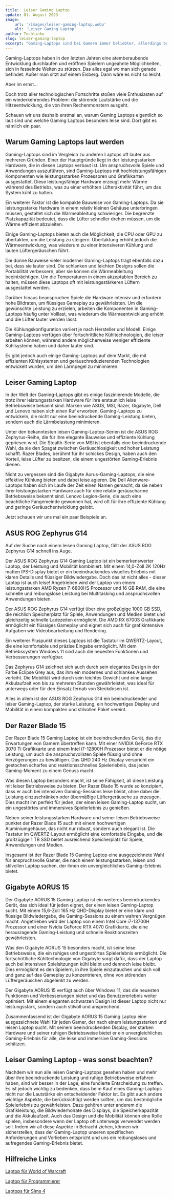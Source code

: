 ```yaml
---
title:  Leiser Gaming Laptop 
update: 01. August 2023
image:
    url: '/images/leiser-gaming-laptop.webp' 
    alt: 'Leiser Gaming Laptop'
author: Techlinko
slug: leiser-gaming-laptop
excerpt: "Gaming-Laptops sind bei Gamern immer beliebter, allerdings berichten viele Nutzer von ein und demselben Problem: Die Lautstärke."
---
```


Gaming-Laptops haben in den letzten Jahren eine atemberaubende Entwicklung durchlaufen und eröffnen Spielern ungeahnte Möglichkeiten, sich in fesselnde Welten zu stürzen. Das alles egal wo man sich gerade befindet. Außer man sitzt auf einem Eisberg. Dann wäre es nicht so leicht.

Aber im ernst...

Doch trotz aller technologischen Fortschritte stoßen viele Enthusiasten auf ein wiederkehrendes Problem: die störende Lautstärke und die Hitzeentwicklung, die von ihren Rechenmonstern ausgeht.

Schauen wir uns deshalb erstmal an, warum Gaming Laptops eigentlich so laut sind und welche Gaming Laptops besonders leise sind. Dort gibt es nämlich ein paar.

## Warum Gaming Laptops laut werden

Gaming-Laptops sind im Vergleich zu anderen Laptops oft lauter aus mehreren Gründen. Einer der Hauptgründe liegt in der leistungsstarken Hardware, die in diesen Laptops verbaut ist. Um anspruchsvolle Spiele und Anwendungen auszuführen, sind Gaming-Laptops mit hochleistungsfähigen Komponenten wie leistungsstarken Prozessoren und Grafikkarten ausgestattet. Diese leistungsfähige Hardware erzeugt mehr Wärme während des Betriebs, was zu einer erhöhten Lüfteraktivität führt, um das System kühl zu halten.

Ein weiterer Faktor ist die kompakte Bauweise von Gaming-Laptops. Da sie leistungsstarke Hardware in einem relativ kleinen Gehäuse unterbringen müssen, gestaltet sich die Wärmeableitung schwieriger. Die begrenzte Platzkapazität bedeutet, dass die Lüfter schneller drehen müssen, um die Wärme effizient abzuleiten.

Einige Gaming-Laptops bieten auch die Möglichkeit, die CPU oder GPU zu übertakten, um die Leistung zu steigern. Übertaktung erhöht jedoch die Wärmeentwicklung, was wiederum zu einer intensiveren Kühlung und lauten Lüftergeräuschen führt.

Die dünne Bauweise vieler moderner Gaming-Laptops trägt ebenfalls dazu bei, dass sie lauter sind. Die schlanken und leichten Designs sollen die Portabilität verbessern, aber sie können die Wärmeableitung beeinträchtigen. Um die Temperaturen in einem akzeptablen Bereich zu halten, müssen diese Laptops oft mit leistungsstärkeren Lüftern ausgestattet werden.

Darüber hinaus beanspruchen Spiele die Hardware intensiv und erfordern hohe Bildraten, um flüssiges Gameplay zu gewährleisten. Um die gewünschte Leistung zu erzielen, arbeiten die Komponenten in Gaming-Laptops häufig unter Volllast, was wiederum die Wärmeentwicklung erhöht und die Lüfter lauter werden lässt.

Die Kühlungskonfiguration variiert je nach Hersteller und Modell. Einige Gaming-Laptops verfügen über fortschrittliche Kühltechnologien, die leiser arbeiten können, während andere möglicherweise weniger effiziente Kühlsysteme haben und daher lauter sind.

Es gibt jedoch auch einige Gaming-Laptops auf dem Markt, die mit effizienten Kühlsystemen und geräuschreduzierenden Technologien entwickelt wurden, um den Lärmpegel zu minimieren. 

## Leiser Gaming Laptop

In der Welt der Gaming-Laptops gibt es einige faszinierende Modelle, die trotz ihrer leistungsstarken Hardware für ihre erstaunlich leise Betriebsweise bekannt sind. Marken wie ASUS, MSI, Razer, Gigabyte, Dell und Lenovo haben sich einen Ruf erworben, Gaming-Laptops zu entwickeln, die nicht nur eine beeindruckende Gaming-Leistung bieten, sondern auch die Lärmbelastung minimieren.

Unter den bekanntesten leisen Gaming-Laptop-Serien ist die ASUS ROG Zephyrus-Reihe, die für ihre elegante Bauweise und effiziente Kühlung gepriesen wird. Die Stealth-Serie von MSI ist ebenfalls eine beeindruckende Wahl, da sie den Spagat zwischen Geräuschlosigkeit und hoher Leistung schafft. Razer Blades, berühmt für ihr schickes Design, haben auch den Vorteil, leise Lüfter zu besitzen, die einem ungestörten Gaming-Erlebnis dienen.

Nicht zu vergessen sind die Gigabyte Aorus-Gaming-Laptops, die eine effektive Kühlung bieten und dabei leise agieren. Die Dell Alienware-Laptops haben sich im Laufe der Zeit einen Namen gemacht, da sie neben ihrer leistungsstarken Hardware auch für eine relativ geräuscharme Betriebsweise bekannt sind. Lenovo Legion-Serie, die auch eine beachtliche Fangemeinde gewonnen hat, wird oft für ihre effiziente Kühlung und geringe Geräuschentwicklung gelobt.

Jetzt schauen wir uns mal ein paar Beispiele an.

## ASUS ROG Zephyrus G14

Auf der Suche nach einem leisen Gaming Laptop, fällt der ASUS ROG Zephyrus G14 schnell ins Auge.

Der ASUS ROG Zephyrus G14 Gaming Laptop ist ein bemerkenswerter Laptop, der Leistung und Mobilität kombiniert. Mit einem 14,0-Zoll 2K 120Hz matten IPS-Display bietet er ein beeindruckendes visuelles Erlebnis mit klaren Details und flüssiger Bildwiedergabe. Doch das ist nicht alles - dieser Laptop ist auch leise! Angetrieben wird der Laptop von einem leistungsstarken AMD Ryzen 7-6800HS Prozessor und 16 GB RAM, die eine schnelle und reibungslose Leistung bei Multitasking und anspruchsvollen Anwendungen bieten.

Der ASUS ROG Zephyrus G14 verfügt über eine großzügige 1000 GB SSD, die reichlich Speicherplatz für Spiele, Anwendungen und Medien bietet und gleichzeitig schnelle Ladezeiten ermöglicht. Die AMD RX 6700S Grafikkarte ermöglicht ein flüssiges Gameplay und eignet sich auch für grafikintensive Aufgaben wie Videobearbeitung und Rendering.

Ein weiterer Pluspunkt dieses Laptops ist die Tastatur im QWERTZ-Layout, die eine komfortable und präzise Eingabe ermöglicht. Mit dem Betriebssystem Windows 11 sind auch die neuesten Funktionen und Verbesserungen verfügbar.

Das Zephyrus G14 zeichnet sich auch durch sein elegantes Design in der Farbe Eclipse Grey aus, das ihm ein modernes und schlankes Aussehen verleiht. Die Mobilität wird durch sein leichtes Gewicht und eine lange Akkulaufzeit von bis zu mehreren Stunden gewährleistet, was ideal für unterwegs oder für den Einsatz fernab von Steckdosen ist.

Alles in allem ist der ASUS ROG Zephyrus G14 ein beeindruckender und leiser Gaming-Laptop, der starke Leistung, ein hochwertiges Display und Mobilität in einem kompakten und stilvollen Paket vereint.

## Der Razer Blade 15

Der Razer Blade 15 Gaming Laptop ist ein beeindruckendes Gerät, das die Erwartungen von Gamern übertreffen kann. Mit einer NVIDIA GeForce RTX 3070 Ti Grafikkarte und einem Intel i7-12800H Prozessor bietet er die nötige Leistung, um auch die anspruchsvollsten Spiele flüssig und ohne Verzögerungen zu bewältigen. Das QHD 240 Hz Display verspricht ein gestochen scharfes und reaktionsschnelles Spielerlebnis, das jeden Gaming-Moment zu einem Genuss macht.

Was diesen Laptop besonders macht, ist seine Fähigkeit, all diese Leistung mit leiser Betriebsweise zu bieten. Der Razer Blade 15 wurde so konzipiert, dass er auch bei intensiven Gaming-Sessions leise bleibt, ohne dabei die Leistung einzuschränken oder übermäßige Lüftergeräusche zu erzeugen. Dies macht ihn perfekt für jeden, der einen leisen Gaming-Laptop sucht, um ein ungestörtes und immersives Spielerlebnis zu genießen.

Neben seiner leistungsstarken Hardware und seiner leisen Betriebsweise punktet der Razer Blade 15 auch mit einem hochwertigen Aluminiumgehäuse, das nicht nur robust, sondern auch elegant ist. Die Tastatur im QWERTZ-Layout ermöglicht eine komfortable Eingabe, und die großzügige 1 TB SSD bietet ausreichend Speicherplatz für Spiele, Anwendungen und Medien.

Insgesamt ist der Razer Blade 15 Gaming Laptop eine ausgezeichnete Wahl für anspruchsvolle Gamer, die nach einem leistungsstarken, leisen und stilvollen Laptop suchen, der ihnen ein unvergleichliches Gaming-Erlebnis bietet.

## Gigabyte AORUS 15

Der Gigabyte AORUS 15 Gaming Laptop ist ein weiteres beeindruckendes Gerät, das sich ideal für jeden eignet, der einen leisen Gaming-Laptop sucht. Mit einem 15,6-Zoll 165 Hz QHD-Display bietet er eine klare und flüssige Bildwiedergabe, die Gaming-Sessions zu einem wahren Vergnügen macht. Angetrieben wird der Laptop von einem Intel Core i7-13700H Prozessor und einer Nvidia GeForce RTX 4070 Grafikkarte, die eine herausragende Gaming-Leistung und schnelle Reaktionszeiten gewährleisten.

Was den Gigabyte AORUS 15 besonders macht, ist seine leise Betriebsweise, die ein ruhiges und ungestörtes Spielerlebnis ermöglicht. Die fortschrittliche Kühltechnologie von Gigabyte sorgt dafür, dass der Laptop auch bei intensiven Spielsitzungen kühl bleibt und dennoch leise bleibt. Dies ermöglicht es den Spielern, in ihre Spiele einzutauchen und sich voll und ganz auf das Gameplay zu konzentrieren, ohne von störenden Lüftergeräuschen abgelenkt zu werden.

Der Gigabyte AORUS 15 verfügt auch über Windows 11, das die neuesten Funktionen und Verbesserungen bietet und das Benutzererlebnis weiter optimiert. Mit einem eleganten schwarzen Design ist dieser Laptop nicht nur leistungsstark, sondern auch stilvoll und ansprechend.

Zusammenfassend ist der Gigabyte AORUS 15 Gaming Laptop eine ausgezeichnete Wahl für jeden Gamer, der nach einem leistungsstarken und leisen Laptop sucht. Mit seinem beeindruckenden Display, der starken Hardware und seiner ruhigen Betriebsweise bietet er ein unvergleichliches Gaming-Erlebnis für alle, die leise und immersive Gaming-Sessions schätzen.

## Leiser Gaming Laptop - was sonst beachten?

Nachdem wir nun alle leisen Gaming-Laptops gesehen haben und mehr über ihre beeindruckende Leistung und ruhige Betriebsweise erfahren haben, sind wir besser in der Lage, eine fundierte Entscheidung zu treffen. Es ist jedoch wichtig zu bedenken, dass beim Kauf eines Gaming-Laptops nicht nur die Lautstärke ein entscheidender Faktor ist. Es gibt auch andere wichtige Aspekte, die berücksichtigt werden sollten, um das bestmögliche Spielerlebnis zu gewährleisten. Dazu gehören unter anderem die Grafikleistung, die Bildwiederholrate des Displays, die Speicherkapazität und die Akkulaufzeit. Auch das Design und die Mobilität können eine Rolle spielen, insbesondere wenn der Laptop oft unterwegs verwendet werden soll. Indem wir all diese Aspekte in Betracht ziehen, können wir sicherstellen, dass der Gaming-Laptop unseren spezifischen Anforderungen und Vorlieben entspricht und uns ein reibungsloses und aufregendes Gaming-Erlebnis bietet.


## Hilfreiche Links

[Laptop für World of Warcraft](/geeigneter-laptop-wow)

[Laptop für Programmierer](/laptop-programmierer)

[Laptops für Sims 4](/laptops-fuer-sims-4)